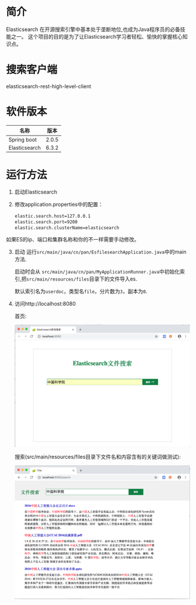 # 简介

Elasticsearch 在开源搜索引擎中基本处于垄断地位,也成为Java程序员的必备技能之一。
这个项目的目的是为了让Elasticsearch学习者轻松、愉快的掌握核心知识点。


# 搜索客户端

elasticsearch-rest-high-level-client

# 软件版本

| 名称          | 版本  |
| ------------- | ----- |
| Spring boot   | 2.0.5 |
| Elasticsearch | 6.3.2 |

# 运行方法

1. 启动Elasticsearch

2. 修改application.properties中的配置：

   ```properties
   elastic.search.host=127.0.0.1
   elastic.search.port=9200
   elastic.search.clusterName=elasticsearch
   ```

如果ES的ip、端口和集群名称和你的不一样需要手动修改。

3. 启动
   运行`src/main/java/cn/pan/EsfilesearchApplication.java`中的main方法.
   

   启动时会从  `src/main/java/cn/pan/MyApplicationRunner.java`中初始化索引,把`src/main/resources/files`目录下的文件导入es.

   默认索引名为`userdoc`，类型名`file`，分片数为`3`，副本为`0`.

4. 访问http://localhost:8080

   首页:

   ![](imgs/1.png)
   
   搜索(src/main/resources/files目录下文件名和内容含有的关键词做测试):

   ![](imgs/2.png)
